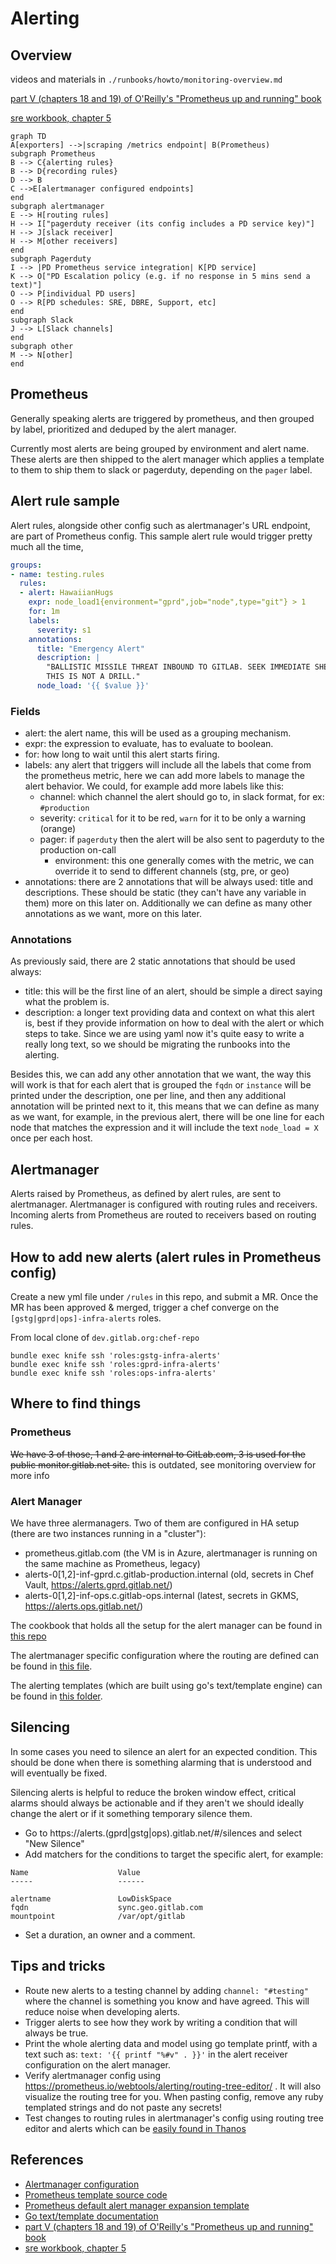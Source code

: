# Alerting

## Overview ##

videos and materials in `./runbooks/howto/monitoring-overview.md`

[part V (chapters 18 and 19) of O'Reilly's "Prometheus up and running" book](https://learning.oreilly.com/library/view/prometheus-up/9781492034131/part05.html#part5)

[sre workbook, chapter 5](https://landing.google.com/sre/workbook/chapters/alerting-on-slos/#ch05fn5)

```mermaid
graph TD
A[exporters] -->|scraping /metrics endpoint| B(Prometheus)
subgraph Prometheus
B --> C{alerting rules}
B --> D{recording rules}
D --> B
C -->E[alertmanager configured endpoints]
end
subgraph alertmanager
E --> H[routing rules]
H --> I["pagerduty receiver (its config includes a PD service key)"]
H --> J[slack receiver]
H --> M[other receivers]
end
subgraph Pagerduty
I --> |PD Prometheus service integration| K[PD service]
K --> O["PD Escalation policy (e.g. if no response in 5 mins send a text)"]
O --> P[individual PD users]
O --> R[PD schedules: SRE, DBRE, Support, etc]
end
subgraph Slack
J --> L[Slack channels]
end
subgraph other
M --> N[other]
end

```

## Prometheus

Generally speaking alerts are triggered by prometheus, and then grouped by label, prioritized and deduped by the alert manager.

Currently most alerts are being grouped by environment and alert name. These alerts are then shipped to the alert manager which applies a template to them to ship them to slack or pagerduty, depending on the `pager` label.

## Alert rule sample

Alert rules, alongside other config such as alertmanager's URL endpoint, are part of Prometheus config. This sample alert rule would trigger pretty much all the time,

```yaml
groups:
- name: testing.rules
  rules:
  - alert: HawaiianHugs
    expr: node_load1{environment="gprd",job="node",type="git"} > 1
    for: 1m
    labels:
      severity: s1
    annotations:
      title: "Emergency Alert"
      description: |
        "BALLISTIC MISSILE THREAT INBOUND TO GITLAB. SEEK IMMEDIATE SHELTER.
        THIS IS NOT A DRILL."
      node_load: '{{ $value }}'
```

### Fields

* alert: the alert name, this will be used as a grouping mechanism.
* expr: the expression to evaluate, has to evaluate to boolean.
* for: how long to wait until this alert starts firing.
* labels: any alert that triggers will include all the labels that come from the prometheus metric, here we can add more labels to manage the alert behavior. We could, for example add more labels like this:
  * channel: which channel the alert should go to, in slack format, for ex: `#production`
  * severity: `critical` for it to be red, `warn` for it to be only a warning (orange)
  * pager: if `pagerduty` then the alert will be also sent to pagerduty to the production on-call
	* environment: this one generally comes with the metric, we can override it to send to different channels (stg, pre, or geo)
* annotations: there are 2 annotations that will be always used: title and descriptions. These should be static (they can't have any variable in them) more on this later on. Additionally we can define as many other annotations as we want, more on this later.

### Annotations

As previously said, there are 2 static annotations that should be used always:

* title: this will be the first line of an alert, should be simple a direct saying what the problem is.
* description: a longer text providing data and context on what this alert is, best if they provide information on how to deal with the alert or which steps to take. Since we are using yaml now it's quite easy to write a really long text, so we should be migrating the runbooks into the alerting.

Besides this, we can add any other annotation that we want, the way this will
work is that for each alert that is grouped the `fqdn` or `instance` will be
printed under the description, one per line, and then any additional annotation
will be printed next to it, this means that we can define as many as we want,
for example, in the previous alert, there will be one line for each node that
matches the expression and it will include the text `node_load = X` once per
each host.

## Alertmanager

Alerts raised by Prometheus, as defined by alert rules, are sent to alertmanager. Alertmanager is configured with routing rules and receivers. Incoming alerts from Prometheus are routed to receivers based on routing rules.


## How to add new alerts (alert rules in Prometheus config)

Create a new yml file under `/rules` in this repo, and submit a MR. Once the MR has been approved &
merged, trigger a chef converge on the `[gstg|gprd|ops]-infra-alerts` roles.

From local clone of `dev.gitlab.org:chef-repo`

```
bundle exec knife ssh 'roles:gstg-infra-alerts'
bundle exec knife ssh 'roles:gprd-infra-alerts'
bundle exec knife ssh 'roles:ops-infra-alerts'
```

## Where to find things

### Prometheus

~~We have 3 of those, 1 and 2 are internal to GitLab.com, 3 is used for the public monitor.gitlab.net site.~~ this is outdated, see monitoring overview for more info

### Alert Manager

We have three alermanagers. Two of them are configured in HA setup (there are two instances running in a "cluster"):
- prometheus.gitlab.com (the VM is in Azure, alertmanager is running on the same machine as Prometheus, legacy)
- alerts-0[1,2]-inf-gprd.c.gitlab-production.internal (old, secrets in Chef Vault, https://alerts.gprd.gitlab.net/)
- alerts-0[1,2]-inf-ops.c.gitlab-ops.internal (latest, secrets in GKMS, https://alerts.ops.gitlab.net/)

The cookbook that holds all the setup for the alert manager can be found in [this repo](https://gitlab.com/gitlab-cookbooks/gitlab-alertmanager)

The alertmanager specific configuration where the routing are defined can be found in [this file](https://gitlab.com/gitlab-cookbooks/gitlab-alertmanager/blob/master/templates/default/alertmanager.yml.erb).

The alerting templates (which are built using go's text/template engine) can be found in [this folder](https://gitlab.com/gitlab-cookbooks/gitlab-alertmanager/blob/master/files/default/alertmanager/templates/gitlab.tmpl).


## Silencing

In some cases you need to silence an alert for an expected condition. This should be done when
there is something alarming that is understood and will eventually be fixed.

Silencing alerts is helpful to reduce the broken window effect, critical alarms should always
be actionable and if they aren't we should ideally change the alert or if it something temporary
silence them.

* Go to https://alerts.(gprd|gstg|ops).gitlab.net/#/silences and select "New Silence"
* Add matchers for the conditions to target the specific alert, for example:

```
Name                    Value
-----                   ------

alertname               LowDiskSpace
fqdn                    sync.geo.gitlab.com
mountpoint              /var/opt/gitlab
```
* Set a duration, an owner and a comment.

## Tips and tricks

* Route new alerts to a testing channel by adding `channel: "#testing"` where the channel is something you know and have agreed. This will reduce noise when developing alerts.
* Trigger alerts to see how they work by writing a condition that will always be true.
* Print the whole alerting data and model using go template printf, with a text such as: `text: '{{ printf "%#v" . }}'` in the alert receiver configuration on the alert manager.
* Verify alertmanager config using https://prometheus.io/webtools/alerting/routing-tree-editor/ . It will also visualize the routing tree for you. When pasting config, remove any ruby templated strings and do not paste any secrets!
* Test changes to routing rules in alertmanager's config using routing tree editor and alerts which can be [easily found in Thanos](https://thanos-query.ops.gitlab.net/graph?g0.range_input=1h&g0.expr=ALERTS&g0.tab=1)

## References

* [Alertmanager configuration](./alertmanager/README.md)
* [Prometheus template source code](https://github.com/prometheus/prometheus/blob/master/template/template.go#L115)
* [Prometheus default alert manager expansion template](https://github.com/prometheus/alertmanager/blob/master/template/default.tmpl)
* [Go text/template documentation](https://golang.org/pkg/text/template/)
* [part V (chapters 18 and 19) of O'Reilly's "Prometheus up and running" book](https://learning.oreilly.com/library/view/prometheus-up/9781492034131/part05.html#part5)
* [sre workbook, chapter 5](https://landing.google.com/sre/workbook/chapters/alerting-on-slos/#ch05fn5)
